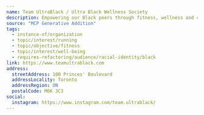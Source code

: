 ```yaml
---
name: Team UltraBlack / Ultra Black Wellness Society
description: Empowering our Black peers through fitness, wellness and community. We believe that resilience, discipline and community are the necessary ingredients to any form of success. But we also understand that it can be difficult to take the first steps. By creating engaging events, challenges and experiences, we hope to serve as a safe and accountable wellness space for the Black community. We aspire to be the catalyst for the changes we hope to see in and for our people. At the same time, we know it is equally important to collaborate with other organizations and contribute to the larger fitness community. Introducing our members to various organizations and experiences will increase the level of diversity in fitness and wellness spaces in Toronto and Canada.
source: "MCP Generative Addition"
tags:
  - instance-of/organization
  - topic/interest/running
  - topic/objective/fitness
  - topic/interest/well-being
  - requires-refactoring/audience/racial-identity/black
link: https://www.teamultrablack.com
address:
  streetAddress: 100 Princes' Boulevard
  addressLocality: Toronto
  addressRegion: ON
  postalCode: M6K 3C3
social:
  instagram: https://www.instagram.com/team.ultrablack/
---
```

